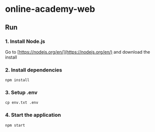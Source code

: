 # online-academy-web

## Run

### 1. Install Node.js

Go to [https://nodejs.org/en/](https://nodejs.org/en/) and download the install

### 2. Install dependencies

```
npm install
```

### 3. Setup .env

```
cp env.txt .env
```

### 4. Start the application

```
npm start
```
